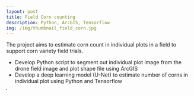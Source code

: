 ```yaml
---
layout: post
title: Field Corn counting
description: Python, ArcGIS, Tensorflow
img: /img/thumbnail_field_corn.jpg
---
```


The project aims to estimate corn count in individual plots in a field to support corn variety field trials.
- Develop Python script to segment out individual plot image from the drone field image and plot shape file using ArcGIS
- Develop a deep learning model (U-Net) to estimate number of corns in individual plot using Python and Tensorflow

<div>
	<img class="col right" src="{{ site.baseurl }}/img/field_corn.jpg" alt="" title="Field corn counting" border="1"/>
</div>